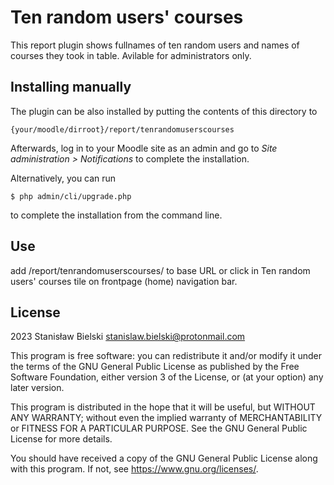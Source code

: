 # Ten random users' courses #

This report plugin shows fullnames of ten random users and names of courses they took in table. Avilable for administrators only.

## Installing manually ##

The plugin can be also installed by putting the contents of this directory to

    {your/moodle/dirroot}/report/tenrandomuserscourses

Afterwards, log in to your Moodle site as an admin and go to _Site administration >
Notifications_ to complete the installation.

Alternatively, you can run

    $ php admin/cli/upgrade.php

to complete the installation from the command line.

## Use ##

add /report/tenrandomuserscourses/ to base URL or click in Ten random users' courses tile on frontpage (home) navigation bar.

## License ##

2023 Stanisław Bielski <stanislaw.bielski@protonmail.com>

This program is free software: you can redistribute it and/or modify it under
the terms of the GNU General Public License as published by the Free Software
Foundation, either version 3 of the License, or (at your option) any later
version.

This program is distributed in the hope that it will be useful, but WITHOUT ANY
WARRANTY; without even the implied warranty of MERCHANTABILITY or FITNESS FOR A
PARTICULAR PURPOSE.  See the GNU General Public License for more details.

You should have received a copy of the GNU General Public License along with
this program.  If not, see <https://www.gnu.org/licenses/>.
